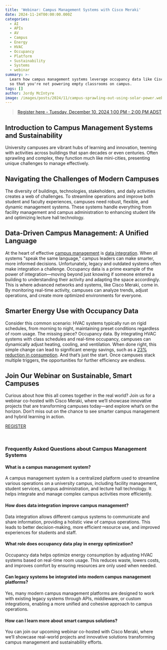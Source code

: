 ```yaml
---
title: 'Webinar: Campus Management Systems with Cisco Meraki'
date: 2024-11-24T00:00:00.000Z
categories:
  - AI
  - APIs
  - AV
  - Campus
  - Energy
  - HVAC
  - Occupancy
  - Platform
  - Sustainability
  - Systems
  - webinar
summary: >-
  Learn how campus management systems leverage occupancy data like Cisco Meraki
  so that you're not powering empty classrooms on campus.
tags: []
author: Jordy McIntyre
image: /images/posts/2024/11/campus-sprawling-out-using-solar-power.webp
---
```

> [Register here - Tuesday, December 10, 2024 1:00 PM - 2:00 PM ADST](https://acecloud.webex.com/webappng/sites/acecloud/meeting/register/9f83f26bdca6463e81f5e645d8ad9541)

Introduction to Campus Management Systems and Sustainability
------------------------------------------------------------

University campuses are vibrant hubs of learning and innovation, teeming with activities across buildings that span decades or even centuries. Often sprawling and complex, they function much like mini-cities, presenting unique challenges to manage effectively.

Navigating the Challenges of Modern Campuses
--------------------------------------------

The diversity of buildings, technologies, stakeholders, and daily activities creates a web of challenges. To streamline operations and improve both student and faculty experiences, campuses need robust, flexible, and dynamic management systems. These systems handle everything from facility management and campus administration to enhancing student life and optimizing lecture hall technology.

Data-Driven Campus Management: A Unified Language
-------------------------------------------------

At the heart of effective [campus management](/industry/smart-campus) is [data integration](/how-it-works). When all systems "speak the same language," campus leaders can make smarter, more informed decisions. Unfortunately, legacy and outdated systems often make integration a challenge. Occupancy data is a prime example of the power of integration—moving beyond just knowing if someone entered a building to understanding their activity and adapting the space accordingly. This is where advanced networks and systems, like Cisco Meraki, come in. By monitoring real-time activity, campuses can analyze trends, adjust operations, and create more optimized environments for everyone.

Smarter Energy Use with Occupancy Data
--------------------------------------

Consider this common scenario: HVAC systems typically run on rigid schedules, from morning to night, maintaining preset conditions regardless of room usage. The missing piece? Occupancy data. By integrating HVAC systems with class schedules and real-time occupancy, campuses can dynamically adjust heating, cooling, and ventilation. When done right, this simple change can lead to significant energy savings, such as a [23% reduction in consumption](/projects/canadian-university). And that’s just the start. Once campuses stack multiple triggers, the opportunities for further efficiency are endless.

Join Our Webinar on Sustainable, Smart Campuses
-----------------------------------------------

Curious about how this all comes together in the real world? Join us for a webinar co-hosted with Cisco Meraki, where we’ll showcase innovative projects that are transforming campuses today—and explore what’s on the horizon. Don’t miss out on the chance to see smarter campus management and hybrid learning in action.

[REGISTER](https://acecloud.webex.com/webappng/sites/acecloud/meeting/register/9f83f26bdca6463e81f5e645d8ad9541)

‍

### Frequently Asked Questions about Campus Management Systems

#### What is a campus management system?

A campus management system is a centralized platform used to streamline various operations on a university campus, including facility management, student services, campus administration, and lecture hall technology. It helps integrate and manage complex campus activities more efficiently.

#### How does data integration improve campus management?

Data integration allows different campus systems to communicate and share information, providing a holistic view of campus operations. This leads to better decision-making, more efficient resource use, and improved experiences for students and staff.

#### What role does occupancy data play in energy optimization?

Occupancy data helps optimize energy consumption by adjusting HVAC systems based on real-time room usage. This reduces waste, lowers costs, and improves comfort by ensuring resources are only used when needed.

#### Can legacy systems be integrated into modern campus management platforms?

Yes, many modern campus management platforms are designed to work with existing legacy systems through APIs, middleware, or custom integrations, enabling a more unified and cohesive approach to campus operations.

#### How can I learn more about smart campus solutions?

You can join our upcoming webinar co-hosted with Cisco Meraki, where we’ll showcase real-world projects and innovative solutions transforming campus management and sustainability efforts.
